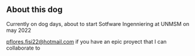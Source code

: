 ## About this dog

Currently on dog days, about to start Sotfware Ingenniering at UNMSM on may 2022

pflores.fisi22@hotmail.com if you have an epic proyect that I can collaborate to

<!---
leflores-fisi/leflores-fisi is a ✨ special ✨ repository because its `README.md` (this file) appears on your GitHub profile.
You can click the Preview link to take a look at your changes.
--->
